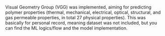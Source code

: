 Visual Geometry Group (VGG) was implemented, aiming for predicting polymer properties (thermal, mechanical, electrical, optical, structural, and gas permeable properties, in total 27 physical properties). This was basically for personal record, meaning dataset was not included, but you can find the ML logics/flow and the model implementation. 
